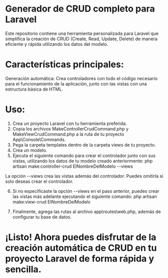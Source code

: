 
# Generador de CRUD completo para Laravel
Este repositorio contiene una herramienta personalizada para Laravel que simplifica la creación de CRUD (Create, Read, Update, Delete) de manera eficiente y rápida utilizando los datos del modelo.

# Características principales:
Generación automática: Crea controladores con todo el código necesario para el funcionamiento de la aplicación, junto con las vistas con una estructura básica de HTML.

# Uso:
1. Crea un proyecto Laravel con tu herramienta preferida.
2. Copia los archivos MakeControllerCrudCommand.php y MakeViewCrudCommand.php a la ruta de tu proyecto App\Console\Commands\.
3. Pega la carpeta templates dentro de la carpeta views de tu proyecto.
4. Crea un modelo.
5. Ejecuta el siguiente comando para crear el controlador junto con sus vistas, utilizando los datos de tu modelo creado anteriormente:
    php artisan make:controller-crud ElNombreDelModelo --views
   
  La opción --views crea las vistas además del controlador. Puedes omitirla si solo deseas crear el controlador.
  
6. Si no especificaste la opción --views en el paso anterior, puedes crear las vistas más adelante ejecutando el siguiente comando:
  php artisan make:view-crud ElNombreDelModelo

7. Finalmente, agrega las rutas al archivo app\routes\web.php, además de configurar tu base de datos.
   
# ¡Listo! Ahora puedes disfrutar de la creación automática de CRUD en tu proyecto Laravel de forma rápida y sencilla.





